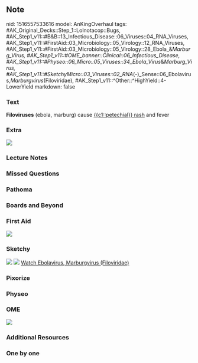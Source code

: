 ## Note
nid: 1516557533616
model: AnKingOverhaul
tags: #AK_Original_Decks::Step_1::Lolnotacop::Bugs, #AK_Step1_v11::#B&B::13_Infectious_Disease::06_Viruses::04_RNA_Viruses, #AK_Step1_v11::#FirstAid::03_Microbiology::05_Virology::12_RNA_Viruses, #AK_Step1_v11::#FirstAid::03_Microbiology::05_Virology::28_Ebola_&_Marburg_Virus, #AK_Step1_v11::#OME_banner::Clinical::06_Infectious_Disease, #AK_Step1_v11::#Physeo::06_Micro::05_Viruses::34_Ebola_Virus_&_Marburg_Virus, #AK_Step1_v11::#SketchyMicro::03_Viruses::02_RNA_(-)_Sense::06_Ebolavirus,_Marburgvirus_(Filoviridae), #AK_Step1_v11::^Other::^HighYield::4-LowerYield
markdown: false

### Text
<b>Filoviruses</b> (ebola, marburg) cause <u>{{c1::petechial}}
rash</u> and fever

### Extra
<img src="paste-2967822402010.jpg">

### Lecture Notes


### Missed Questions


### Pathoma


### Boards and Beyond


### First Aid
<img src="tmpjbvl6u08.png">

### Sketchy
<img src="paste-54790897795073.jpg"> <img src=
"paste-f160ce1898e5991ab8cbf20b7ebd4cf4c3750b1e.png"> <a href=
"https://dashboard.sketchy.com/study/medical/courses/medical-microbiology/units/medical-microbiology-viruses/videos/medical-microbiology-viruses-rna-viruses-negative-sense-ebolavirus-marburgvirus-filoviridae?utm_source=anki&utm_medium=partnership&utm_campaign=february_update&utm_content=medical">
Watch Ebolavirus, Marburgvirus (Filoviridae)</a>

### Pixorize


### Physeo


### OME
<div class="ome-widget">
  <a href=
  "https://onlinemeded.org/spa/infectious-disease?ref=anki"><img src="_OME_AnkiFlashcards_Topic_3.png"></a>
</div>

### Additional Resources


### One by one

